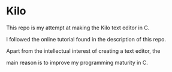# Kilo

This repo is my attempt at making the Kilo text editor in C.

I followed the online tutorial found in the description of this repo.


Apart from the intellectual interest of creating a text editor, the

main reason is to improve my programming maturity in C.
